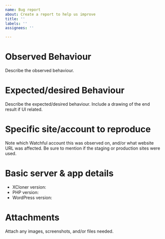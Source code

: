 ```yaml
---
name: Bug report
about: Create a report to help us improve
title: ''
labels: ''
assignees: ''

---
```


# Observed Behaviour
Describe the observed behaviour.

# Expected/desired Behaviour
Describe the expected/desired behaviour. Include a drawing of the end result if UI related.

# Specific site/account to reproduce
Note which Watchful account this was observed on, and/or what website URL was affected. Be sure to mention if the staging or production sites were used.

# Basic server & app details
 - XCloner version: 
 - PHP version:
 - WordPress version:

# Attachments
Attach any images, screenshots, and/or files needed.
